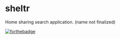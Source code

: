 # sheltr
Home sharing search application. (name not finalized)

[![forthebadge](http://forthebadge.com/images/badges/uses-html.svg)](http://forthebadge.com)

